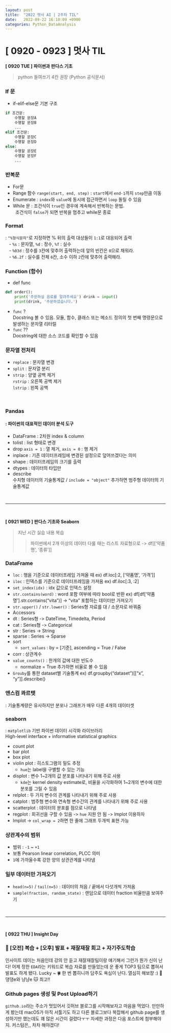```yaml
---
layout: post
title:  "2022 멋사 AI | 2주차 TIL"
date:   2022-09-22 16:10:09 +0900
categories: Python_DataAnalysis
---
```

# [ 0920 - 0923 ] 멋사 TIL


 **[ 0920 TUE ] 파이썬과 판다스 기초**
> python 들여쓰기 4칸 권장  (Python 공식문서) 


### If 문 
-  if-elif-else문 기본 구조
```python
if 조건문:
    수행할 문장A
    수행할 문장B
    ...
elif 조건문:
    수행할 문장C
    수행할 문장D
else:
    수행할 문장E
    수행할 문장F
    ...
```

### 반복문
 - For문
 - Range 함수 `range(start, end, step)`
: `start`에서 `end-1`까지 `step`만큼 이동
 - Enumerate
: `index`와 `value`에 동시에 접근하면서 `loop` 돌릴 수 있음
 - While 문
: 조건식이 `true`인 경우에 계속해서 반복하는 문법. <br/> &nbsp; 조건식이 `false`가 되면 반복을 멈추고 while문 종료


### Format
 : `"%형식문자"`로 지정하면 % 뒤의 출력 대상들이 `1:1`로 대응되어 출력<br/>
&nbsp;&nbsp; - `%s` : 문자열, `%d` : 정수, `%f` : 실수<br/>
&nbsp;&nbsp; -  `%03d` : 정수를 `3`칸에 맞추어 출력하는데 앞의 빈칸은 `0`으로 채워라.<br/>
&nbsp;&nbsp; -  `%6.2f` : 실수를 전체 `6`칸, 소수 이하 `2`칸에 맞추어 출력해라.


   
### Function (함수)
 - def func
```python
def order():     
    print('주문하실 음료를 알려주세요') drink = input() 
    print(drink, '주문하셨습니다.') 
```
 - `func` ? <br/>
Docstring 볼 수 있음. 모듈, 함수, 클래스 또는 메소드 정의의 첫 번째 명령문으로 발생하는 문자열 리터럴
 - `func` ?? <br/>
Docstring에 대한 소스 코드를 확인할 수 있음


### 문자열 전처리
 - `replace` 
: 문자열 변경
 - `split` 
: 문자열 분리
 - `strip` 
: 양옆 공백 제거 <br/>
`rstrip` : 오른쪽 공백 제거 <br/>
`lstrip` : 왼쪽 공백 

<br/>

### Pandas
#### : 파이썬의 대표적인 데이터 분석 도구
 - DataFrame 
: 2차원 index & column
 - tolist 
: list 형태로 변경
 - drop
 `axis = 1` : 열 제거,  `axis = 0` : 행 제거
 - inplace 
: 기존 데이터프레임에 변경된 설정으로 덮어쓰겠다는 의미
 - shape
: 데이터프레임의 크기를 출력
 - dtypes
: 데이터의 타입만
 - describe     
수치형 데이터의 기술통계값 / `include = "object"` 추가하면 범주형 데이터의 기술통계값


<br/>

***
<br/>

  **[ 0921 WED ] 판다스 기초와 Seaborn**
> 지난 시간 실습 내용 복습 
>   > 파이썬에서 2개 이상의 데이터 다룰 때는 리스트 자료형으로  -> df[[‘약품명’, ‘종류’]]<br/>

### DataFrame
  - `loc`
   : 행을 기준으로 데이터프레임  가져올 때 
    ex) df.loc[:2, [‘약품명’, ‘가격’]]
  - `iloc`
   : 인덱스를 기준으로 데이터프레임을 가져옴
    ex) df.iloc[:3, :2]
  - `set_index(idx)`
   : idx 값으로 인덱스 설정 
  - `str.contains(word)`
   : word 포함 여부에 따라 bool로 반환
    ex) df[df[‘약품명’].str.contains(“vita”)] -> “vita” 포함하는 데이터만 가져오기
  - `str.upper()` / `str.lower()`
   : Series형 자료를 대 / 소문자로 바꿔줌
  - Accessors
   - dt
    : Series형 -> DateTime, Timedelta, Period
   - cat
    : Series형 -> Categorical
   - str
    : Series -> String
   - sparse
    : Series -> Sparse 
  - sort
    - `sort_values`
      : by = [기준], ascending = True / False
  - corr : 상관계수
  - `value_counts()` : 한개의 값에 대한 빈도수
    - normalize = True 추가하면 비율로 볼 수 있음
  - `Grouby`를 통한 dataset별 기술통계
    ex) df.groupby(“dataset”)[[“x”, “y”]].describe()

### 앤스컴 콰르텟
  : 기술통계량은 유사하지만 분포나 그래프가 매우 다른 4개의 데이터셋

### seaborn
  : `matplotlib` 기반 파이썬 데이터 시각화 라이브러리 <br/>
    High-level interface + informative statistical graphics
  - count plot
  - bar plot
  - box plot
  - violin plot : 히스토그램의 밀도 추정
    - `hue`는 label을 구별할 수 있는 기능
  - displot : 변수 1~2개의 값 분포를 나타내기 위해 주로 사용
    - `kde`는 kernel density estimate로, 비율을 시각화하여 1~2개의 변수에 대한 분포를 그릴 수 있음
  - relplot : 두 가지 변수의 관계를 나타내기 위해 주로 사용
  - catplot : 범주형 변수와 연속형 변수간의 관계를 나타내기 위해 주로 사용
  - scatterplot : 데이터의 분포를 점으로 나타냄
  - regplot : 회귀선을 구할 수 있음 -> `hue` 지원 안 됨 -> lmplot 이용하자
  - lmplot -> `col_wrap = 2`하면 한 줄에 그래프 두개씩 표현 가능

### 상관계수의 범위
  - 범위 : `-1` ~ `+1`
  - 보통 Pearson linear correlation, PLCC 의미
  - `1`에 가까울수록 강한 양의 상관관계를 나타냄  
    

### 일부 데이터만 가져오기
  - `head(n=5)` / `tail(n=5)` : 데이터의 처음 / 끝에서 다섯개씩 가져옴
  - `sample(fraction, random_state)` : 랜덤으로 데이터 fraction 비율만큼 보여주기



<br/>

***
<br/>

  **[ 0922 THU ] Insight Day**
### 🤹 [오전] 복습 + [오후] 발표 + 재잘재잘 회고 + 자기주도학습
인사이트 데이는 처음인데 강의 안 듣고 재잘재잘팀이랑 얘기해서 그런가 뭔가 신이 난다! 어제 정한 `EDA`라는 키워드로 복습 자료를 만들었는데 운 좋게 TOP3 팀으로 뽑혀서 발표도 하게 됐다. Lucky ~ 🍀 한 번 뽑히니까 담주도 욕심이 난다. 열심히 해보쟝 :) 🐶 댕댕e와 냥냥e 🐱 최고!!

### Github pages 생성 및 Post Upload하기
`github.io`라는 주소가 멋있어서 깃허브 블로그를 시작해보자고 마음을 먹었다. 만만하게 봤는데 macOS가 아직 서툴기도 하고 다른 블로그보다 복잡해서 github page를 생성하기만 했는데도 꽤 많은 시간이 걸렸다ㅜㅜ 자세한 과정은 다음 포스트에 첨부해야지. 커스텀은,, 차차 해야겠다!

<br/>